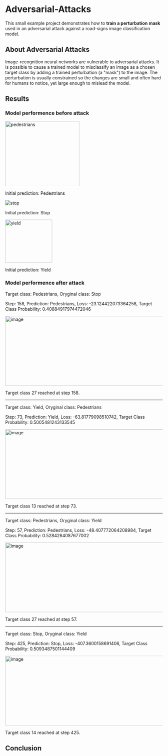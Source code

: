 # Adversarial-Attacks
This small example project demonstrates how to **train a perturbation mask** used in an adversarial attack against a road-signs image classification model.

## About Adversarial Attacks
Image-recognition neural networks are vulnerable to adversarial attacks. It is possible to cause a trained model to misclassify an image as a chosen target class by adding a trained perturbation (a "mask") to the image. The perturbation is usually constrained so the changes are small and often hard for humans to notice, yet large enough to mislead the model.

## Results
### Model performence before attack
<img width="237" height="207" alt="pedestrians" src="https://github.com/user-attachments/assets/604d489c-5f03-4563-a372-b6ee963ead59" />

Initial prediction: Pedestrians

![stop](https://github.com/user-attachments/assets/a852c145-bfdd-449e-a951-b44b7b0b0713)

Initial prediction: Stop

<img width="150" height="137" alt="yield" src="https://github.com/user-attachments/assets/674607a2-05b3-43c9-9e92-6cde0f26ccf3" />

Initial prediction: Yield

### Model performence after attack
Target class: Pedestrians, Oryginal class: Stop

Step: 158, Prediction: Pedestrians, Loss: -23.124422073364258, Target Class Probability: 0.40884917974472046

<img width="590" height="222" alt="image" src="https://github.com/user-attachments/assets/51773000-b34b-45f9-a4bf-303f73b3e359" />

Target class 27 reached at step 158.

---
Target class: Yield, Oryginal class: Pedestrians

Step: 73, Prediction: Yield, Loss: -63.81779098510742, Target Class Probability: 0.5005481243133545

<img width="590" height="222" alt="image" src="https://github.com/user-attachments/assets/2bdb744d-9e5e-4141-93eb-daebeb1575da" />

Target class 13 reached at step 73.

---

Target class: Pedestrians, Oryginal class: Yield

Step: 57, Prediction: Pedestrians, Loss: -48.407772064208984, Target Class Probability: 0.5284264087677002

<img width="590" height="222" alt="image" src="https://github.com/user-attachments/assets/ec8437e8-9b82-4dfe-95ee-864dcf78b88c" />

Target class 27 reached at step 57.

---

Target class: Stop, Oryginal class: Yield

Step: 425, Prediction: Stop, Loss: -407.3600158691406, Target Class Probability: 0.5093487501144409

<img width="590" height="222" alt="image" src="https://github.com/user-attachments/assets/2dc81c54-217a-4ba0-b85c-642c5c6f3a53" />

Target class 14 reached at step 425.

## Conclusion


